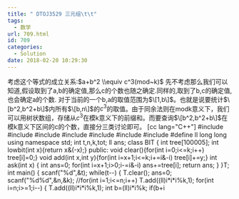 ```yaml
---
title: " DTOJ3529 三元组\t\t"
tags:
  - 数学
url: 709.html
id: 709
categories:
  - Solution
date: 2018-02-20 10:29:30
---
```


考虑这个等式的成立关系:$a+b^2 \\equiv c^3(mod~k)$ 先不考虑那么我们可以知道,假设取到了a,b的确定值,那么c的个数也随之确定.同样的,取到了b,c的确定值,也会确定a的个数. 对于当前的一个b,a的取值范围为$\[1,b\]$。也就是说要统计$\[b^2,b^2+b\]$内所有$\[b,n\]$的$c^3$的取值。由于同余法则在modk意义下，我们可以用树状数组，存储从$c^3$在模k意义下的前缀和。而要查询$\[b^2,b^2+b\]$在模k意义下区间的c的个数，直接分三类讨论即可。 \[cc lang="C++"\] #include #include #include #include #include #include #include #define ll long long using namespace std; int t,n,k,tot; ll ans; class BIT { int tree\[100005\]; int lowbit(int x){return x&(-x);} public: void clear(){for(int i=0;i<=k;i++) tree\[i\]=0;} void add(int x,int y){for(int i=x+1;i<=k;i+=i&-i) tree\[i\]+=y;} int ask(int x) { int ans=0; for(int i=x+1;i>0;i-=i&-i) ans+=tree\[i\]; return ans; } }T; int main() { scanf("%d",&t); while(t--) { T.clear(); ans=0; scanf("%d%d",&n,&k); //for(int i=1;i<=n;i++) T.add((ll)i\*i\*i%k,1); for(int i=n;i>=1;i--) { T.add((ll)i\*i\*i%k,1); int b=(ll)i*i%k; if(b+i